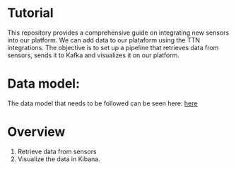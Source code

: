 # Tutorial


This repository provides a comprehensive guide on integrating new sensors into our platform. We can add data to our plataform  using the TTN integrations. The objective is to set up a pipeline that retrieves data from sensors, sends it to Kafka and visualizes it on our platform.

# Data model:
The data model that needs to be followed can be seen here: [here]( https://atnog-iot4fire.av.it.pt/swagger-ui/)

# Overview

1. Retrieve data from sensors 
2. Visualize the data in Kibana.






